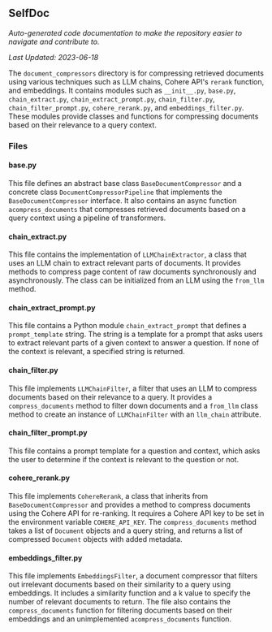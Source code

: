<!--- START SELFDOC --->
## SelfDoc
_Auto-generated code documentation to make the repository easier to navigate and contribute to._

_Last Updated: 2023-06-18_

The `document_compressors` directory is for compressing retrieved documents using various techniques such as LLM chains, Cohere API's `rerank` function, and embeddings. It contains modules such as `__init__.py`, `base.py`, `chain_extract.py`, `chain_extract_prompt.py`, `chain_filter.py`, `chain_filter_prompt.py`, `cohere_rerank.py`, and `embeddings_filter.py`. These modules provide classes and functions for compressing documents based on their relevance to a query context.

### Files
#### base.py
This file defines an abstract base class `BaseDocumentCompressor` and a concrete class `DocumentCompressorPipeline` that implements the `BaseDocumentCompressor` interface. It also contains an async function `acompress_documents` that compresses retrieved documents based on a query context using a pipeline of transformers.

#### chain_extract.py
This file contains the implementation of `LLMChainExtractor`, a class that uses an LLM chain to extract relevant parts of documents. It provides methods to compress page content of raw documents synchronously and asynchronously. The class can be initialized from an LLM using the `from_llm` method.

#### chain_extract_prompt.py
This file contains a Python module `chain_extract_prompt` that defines a `prompt_template` string. The string is a template for a prompt that asks users to extract relevant parts of a given context to answer a question. If none of the context is relevant, a specified string is returned.

#### chain_filter.py
This file implements `LLMChainFilter`, a filter that uses an LLM to compress documents based on their relevance to a query. It provides a `compress_documents` method to filter down documents and a `from_llm` class method to create an instance of `LLMChainFilter` with an `llm_chain` attribute.

#### chain_filter_prompt.py
This file contains a prompt template for a question and context, which asks the user to determine if the context is relevant to the question or not.

#### cohere_rerank.py
This file implements `CohereRerank`, a class that inherits from `BaseDocumentCompressor` and provides a method to compress documents using the Cohere API for re-ranking. It requires a Cohere API key to be set in the environment variable `COHERE_API_KEY`. The `compress_documents` method takes a list of `Document` objects and a query string, and returns a list of compressed `Document` objects with added metadata.

#### embeddings_filter.py
This file implements `EmbeddingsFilter`, a document compressor that filters out irrelevant documents based on their similarity to a query using embeddings. It includes a similarity function and a k value to specify the number of relevant documents to return. The file also contains the `compress_documents` function for filtering documents based on their embeddings and an unimplemented `acompress_documents` function.

<!--- END SELFDOC --->